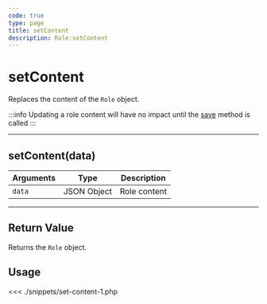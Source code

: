 ```yaml
---
code: true
type: page
title: setContent
description: Role:setContent
---
```


# setContent

Replaces the content of the `Role` object.

:::info
Updating a role content will have no impact until the [save](/sdk/php/3/core-classes/role/save/) method is called
:::

---

## setContent(data)

| Arguments | Type        | Description  |
| --------- | ----------- | ------------ |
| `data`    | JSON Object | Role content |

---

## Return Value

Returns the `Role` object.

## Usage

<<< ./snippets/set-content-1.php
